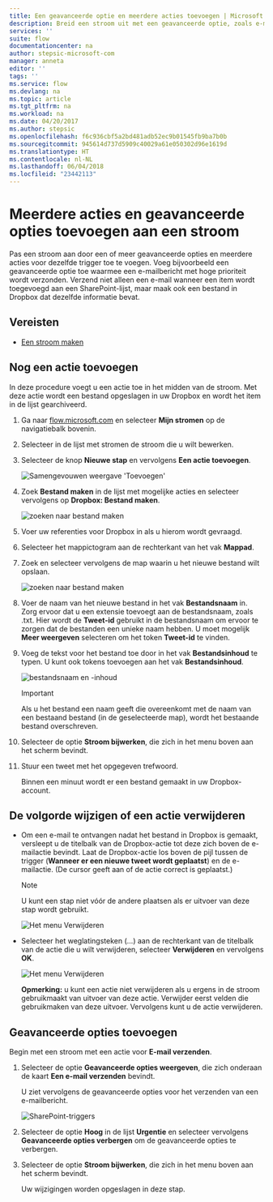 ```yaml
---
title: Een geavanceerde optie en meerdere acties toevoegen | Microsoft Docs
description: Breid een stroom uit met een geavanceerde optie, zoals e-mail instellen op hoge prioriteit, en voeg nog een actie toe voor dezelfde gebeurtenis.
services: ''
suite: flow
documentationcenter: na
author: stepsic-microsoft-com
manager: anneta
editor: ''
tags: ''
ms.service: flow
ms.devlang: na
ms.topic: article
ms.tgt_pltfrm: na
ms.workload: na
ms.date: 04/20/2017
ms.author: stepsic
ms.openlocfilehash: f6c936cbf5a2bd481adb52ec9b01545fb9ba7b0b
ms.sourcegitcommit: 945614d737d5909c40029a61e050302d96e1619d
ms.translationtype: HT
ms.contentlocale: nl-NL
ms.lasthandoff: 06/04/2018
ms.locfileid: "23442113"
---
```

# <a name="add-multiple-actions-and-advanced-options-to-a-flow"></a>Meerdere acties en geavanceerde opties toevoegen aan een stroom
Pas een stroom aan door een of meer geavanceerde opties en meerdere acties voor dezelfde trigger toe te voegen. Voeg bijvoorbeeld een geavanceerde optie toe waarmee een e-mailbericht met hoge prioriteit wordt verzonden. Verzend niet alleen een e-mail wanneer een item wordt toegevoegd aan een SharePoint-lijst, maar maak ook een bestand in Dropbox dat dezelfde informatie bevat.

## <a name="prerequisites"></a>Vereisten
* [Een stroom maken](get-started-logic-flow.md)

## <a name="add-another-action"></a>Nog een actie toevoegen
In deze procedure voegt u een actie toe in het midden van de stroom. Met deze actie wordt een bestand opgeslagen in uw Dropbox en wordt het item in de lijst gearchiveerd.

1. Ga naar [flow.microsoft.com](https://flow.microsoft.com) en selecteer **Mijn stromen** op de navigatiebalk bovenin.
2. Selecteer in de lijst met stromen de stroom die u wilt bewerken.
3. Selecteer de knop **Nieuwe stap** en vervolgens **Een actie toevoegen**.
   
    ![Samengevouwen weergave 'Toevoegen'](./media/multi-step-logic-flow/add-action.png)
4. Zoek **Bestand maken** in de lijst met mogelijke acties en selecteer vervolgens op **Dropbox: Bestand maken**.
   
    ![zoeken naar bestand maken](./media/multi-step-logic-flow/create-file-search.png)
5. Voer uw referenties voor Dropbox in als u hierom wordt gevraagd.
6. Selecteer het mappictogram aan de rechterkant van het vak **Mappad**.
7. Zoek en selecteer vervolgens de map waarin u het nieuwe bestand wilt opslaan.
   
    ![zoeken naar bestand maken](./media/multi-step-logic-flow/create-file-folder.png)
8. Voer de naam van het nieuwe bestand in het vak **Bestandsnaam** in. Zorg ervoor dat u een extensie toevoegt aan de bestandsnaam, zoals .txt. Hier wordt de **Tweet-id** gebruikt in de bestandsnaam om ervoor te zorgen dat de bestanden een unieke naam hebben. U moet mogelijk **Meer weergeven** selecteren om het token **Tweet-id** te vinden.
9. Voeg de tekst voor het bestand toe door in het vak **Bestandsinhoud** te typen. U kunt ook tokens toevoegen aan het vak **Bestandsinhoud**.
   
    ![bestandsnaam en -inhoud](./media/multi-step-logic-flow/create-file-name-and-contents.png)
   
   > [!IMPORTANT]
   > Als u het bestand een naam geeft die overeenkomt met de naam van een bestaand bestand (in de geselecteerde map), wordt het bestaande bestand overschreven.
   > 
   > 
10. Selecteer de optie **Stroom bijwerken**, die zich in het menu boven aan het scherm bevindt.
11. Stuur een tweet met het opgegeven trefwoord.
    
     Binnen een minuut wordt er een bestand gemaakt in uw Dropbox-account.

## <a name="reorder-or-delete-an-action"></a>De volgorde wijzigen of een actie verwijderen
* Om een e-mail te ontvangen nadat het bestand in Dropbox is gemaakt, versleept u de titelbalk van de Dropbox-actie tot deze zich boven de e-mailactie bevindt. Laat de Dropbox-actie los boven de pijl tussen de trigger (**Wanneer er een nieuwe tweet wordt geplaatst**) en de e-mailactie. (De cursor geeft aan of de actie correct is geplaatst.)
  
  > [!NOTE]
  > U kunt een stap niet vóór de andere plaatsen als er uitvoer van deze stap wordt gebruikt.
  > 
  > 
  
    ![Het menu Verwijderen](./media/multi-step-logic-flow/draggingaction.png)
* Selecteer het weglatingsteken (...) aan de rechterkant van de titelbalk van de actie die u wilt verwijderen, selecteer **Verwijderen** en vervolgens **OK**.
  
    ![Het menu Verwijderen](./media/multi-step-logic-flow/deletemenu.png)
  
     **Opmerking:** u kunt een actie niet verwijderen als u ergens in de stroom gebruikmaakt van uitvoer van deze actie. Verwijder eerst velden die gebruikmaken van deze uitvoer. Vervolgens kunt u de actie verwijderen.

## <a name="add-advanced-options"></a>Geavanceerde opties toevoegen
Begin met een stroom met een actie voor **E-mail verzenden**.

1. Selecteer de optie **Geavanceerde opties weergeven**, die zich onderaan de kaart **Een e-mail verzenden** bevindt.
   
     U ziet vervolgens de geavanceerde opties voor het verzenden van een e-mailbericht.
   
    ![SharePoint-triggers](./media/multi-step-logic-flow/advanced.png)
2. Selecteer de optie **Hoog** in de lijst **Urgentie** en selecteer vervolgens **Geavanceerde opties verbergen** om de geavanceerde opties te verbergen.
3. Selecteer de optie **Stroom bijwerken**, die zich in het menu boven aan het scherm bevindt.
   
     Uw wijzigingen worden opgeslagen in deze stap.

